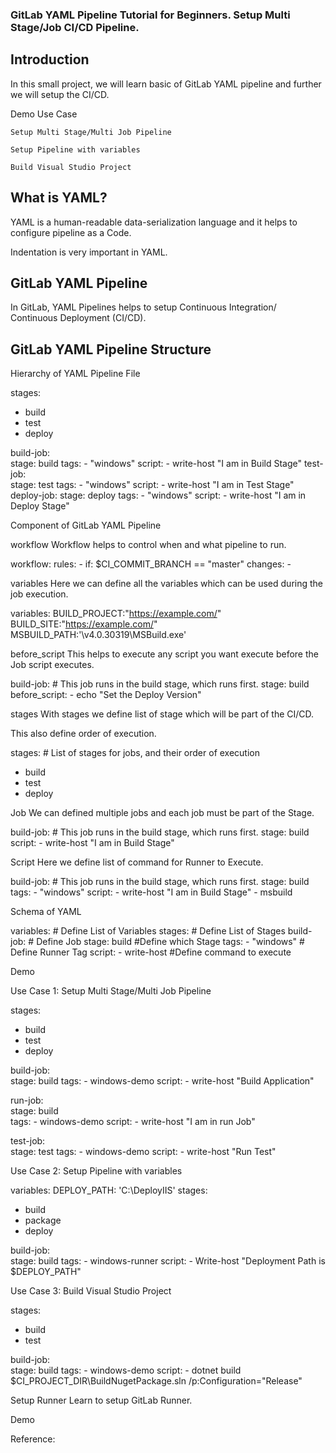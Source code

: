### GitLab YAML Pipeline Tutorial for Beginners. Setup Multi Stage/Job CI/CD Pipeline.
## Introduction
In this small project, we will learn basic of GitLab YAML pipeline and further we will setup the CI/CD.

Demo Use Case

    Setup Multi Stage/Multi Job Pipeline

    Setup Pipeline with variables

    Build Visual Studio Project 

## What is YAML?
YAML is a human-readable data-serialization language and it helps to configure pipeline as a Code.

Indentation is very important in YAML.

## GitLab YAML Pipeline
In GitLab, YAML Pipelines helps to setup Continuous Integration/ Continuous Deployment (CI/CD).


## GitLab YAML Pipeline Structure

Hierarchy of YAML Pipeline File

stages:    
  - build
  - test
  - deploy

build-job:     
  stage: build
  tags:
    - "windows"
  script:
    -  write-host "I am in Build Stage"
test-job:      
  stage: test
  tags:
    - "windows"
  script:
    -  write-host "I am in Test Stage"
deploy-job: 
  stage: deploy
  tags:
    - "windows"
  script:
    -  write-host "I am in Deploy Stage"


Component of GitLab YAML Pipeline


workflow
Workflow helps to control when and what pipeline to run.

workflow:
    rules:
        - if: $CI_COMMIT_BRANCH == "master"
          changes:
            - <Project Path>


variables
Here we can define all the variables which can be used during the job execution.


variables:
   BUILD_PROJECT:"https://example.com/"
   BUILD_SITE:"https://example.com/"
   MSBUILD_PATH:'<Path>\v4.0.30319\MSBuild.exe'


before_script
This helps to execute any script you want execute before the Job script executes.

build-job:       # This job runs in the build stage, which runs first.
  stage: build
  before_script:
    - echo "Set the Deploy Version"

stages
With stages we define list of stage which will be part of the CI/CD.

This also define order of execution.

stages:  # List of stages for jobs, and their order of execution
  - build
  - test
  - deploy


Job<stage>
We can defined multiple jobs and each job must be part of the Stage.

build-job:       # This job runs in the build stage, which runs first.
  stage: build
  script:
    -  write-host "I am in Build Stage"


Script
Here we define list of command for Runner to Execute.

build-job:       # This job runs in the build stage, which runs first.
  stage: build
  tags:
    - "windows"
  script:
    -  write-host "I am in Build Stage"
    - msbuild 


Schema of YAML

variables: # Define List of Variables
stages: # Define List of Stages
build-job: # Define Job
  stage: build #Define which Stage 
  tags:
    - "windows" # Define Runner Tag
  script:
    -  write-host #Define command to execute 


Demo

Use Case 1: Setup Multi Stage/Multi Job Pipeline

stages:    
  - build
  - test
  - deploy

build-job:     
  stage: build
  tags:
    - windows-demo
  script:
    - write-host "Build Application"
    
run-job:   
  stage: build  
  tags:
    - windows-demo
  script:
    - write-host "I am in run Job"
    
test-job:   
  stage: test 
  tags:
    - windows-demo
  script:
    - write-host "Run Test"


Use Case 2: Setup Pipeline with variables


variables:
  DEPLOY_PATH: 'C:\DeployIIS' 
stages:    
  - build
  - package
  - deploy

build-job:     
  stage: build
  tags:
    - windows-runner
  script:
    - Write-host "Deployment Path is $DEPLOY_PATH"



Use Case 3:  Build Visual Studio Project 

stages:    
  - build
  - test

build-job:     
  stage: build
  tags:
    - windows-demo
  script:
    - dotnet build $CI_PROJECT_DIR\BuildNugetPackage.sln /p:Configuration="Release"



Setup Runner
Learn to setup GitLab Runner.





Demo





Reference:
